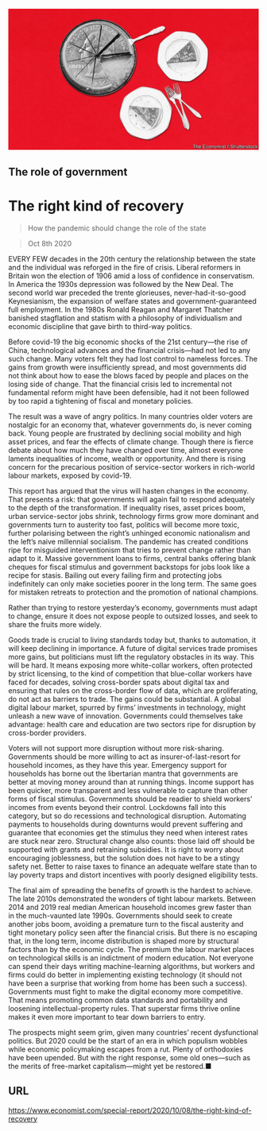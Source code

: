 ![](./images/20201010_SRD007_0.jpg)

## The role of government

# The right kind of recovery

> How the pandemic should change the role of the state

> Oct 8th 2020

EVERY FEW decades in the 20th century the relationship between the state and the individual was reforged in the fire of crisis. Liberal reformers in Britain won the election of 1906 amid a loss of confidence in conservatism. In America the 1930s depression was followed by the New Deal. The second world war preceded the trente glorieuses, never-had-it-so-good Keynesianism, the expansion of welfare states and government-guaranteed full employment. In the 1980s Ronald Reagan and Margaret Thatcher banished stagflation and statism with a philosophy of individualism and economic discipline that gave birth to third-way politics.

Before covid-19 the big economic shocks of the 21st century—the rise of China, technological advances and the financial crisis—had not led to any such change. Many voters felt they had lost control to nameless forces. The gains from growth were insufficiently spread, and most governments did not think about how to ease the blows faced by people and places on the losing side of change. That the financial crisis led to incremental not fundamental reform might have been defensible, had it not been followed by too rapid a tightening of fiscal and monetary policies.

The result was a wave of angry politics. In many countries older voters are nostalgic for an economy that, whatever governments do, is never coming back. Young people are frustrated by declining social mobility and high asset prices, and fear the effects of climate change. Though there is fierce debate about how much they have changed over time, almost everyone laments inequalities of income, wealth or opportunity. And there is rising concern for the precarious position of service-sector workers in rich-world labour markets, exposed by covid-19.

This report has argued that the virus will hasten changes in the economy. That presents a risk: that governments will again fail to respond adequately to the depth of the transformation. If inequality rises, asset prices boom, urban service-sector jobs shrink, technology firms grow more dominant and governments turn to austerity too fast, politics will become more toxic, further polarising between the right’s unhinged economic nationalism and the left’s naive millennial socialism. The pandemic has created conditions ripe for misguided interventionism that tries to prevent change rather than adapt to it. Massive government loans to firms, central banks offering blank cheques for fiscal stimulus and government backstops for jobs look like a recipe for stasis. Bailing out every failing firm and protecting jobs indefinitely can only make societies poorer in the long term. The same goes for mistaken retreats to protection and the promotion of national champions.

Rather than trying to restore yesterday’s economy, governments must adapt to change, ensure it does not expose people to outsized losses, and seek to share the fruits more widely.

Goods trade is crucial to living standards today but, thanks to automation, it will keep declining in importance. A future of digital services trade promises more gains, but politicians must lift the regulatory obstacles in its way. This will be hard. It means exposing more white-collar workers, often protected by strict licensing, to the kind of competition that blue-collar workers have faced for decades, solving cross-border spats about digital tax and ensuring that rules on the cross-border flow of data, which are proliferating, do not act as barriers to trade. The gains could be substantial. A global digital labour market, spurred by firms’ investments in technology, might unleash a new wave of innovation. Governments could themselves take advantage: health care and education are two sectors ripe for disruption by cross-border providers.

Voters will not support more disruption without more risk-sharing. Governments should be more willing to act as insurer-of-last-resort for household incomes, as they have this year. Emergency support for households has borne out the libertarian mantra that governments are better at moving money around than at running things. Income support has been quicker, more transparent and less vulnerable to capture than other forms of fiscal stimulus. Governments should be readier to shield workers’ incomes from events beyond their control. Lockdowns fall into this category, but so do recessions and technological disruption. Automating payments to households during downturns would prevent suffering and guarantee that economies get the stimulus they need when interest rates are stuck near zero. Structural change also counts: those laid off should be supported with grants and retraining subsidies. It is right to worry about encouraging joblessness, but the solution does not have to be a stingy safety net. Better to raise taxes to finance an adequate welfare state than to lay poverty traps and distort incentives with poorly designed eligibility tests.

The final aim of spreading the benefits of growth is the hardest to achieve. The late 2010s demonstrated the wonders of tight labour markets. Between 2014 and 2019 real median American household incomes grew faster than in the much-vaunted late 1990s. Governments should seek to create another jobs boom, avoiding a premature turn to the fiscal austerity and tight monetary policy seen after the financial crisis. But there is no escaping that, in the long term, income distribution is shaped more by structural factors than by the economic cycle. The premium the labour market places on technological skills is an indictment of modern education. Not everyone can spend their days writing machine-learning algorithms, but workers and firms could do better in implementing existing technology (it should not have been a surprise that working from home has been such a success). Governments must fight to make the digital economy more competitive. That means promoting common data standards and portability and loosening intellectual-property rules. That superstar firms thrive online makes it even more important to tear down barriers to entry.

The prospects might seem grim, given many countries’ recent dysfunctional politics. But 2020 could be the start of an era in which populism wobbles while economic policymaking escapes from a rut. Plenty of orthodoxies have been upended. But with the right response, some old ones—such as the merits of free-market capitalism—might yet be restored.■

## URL

https://www.economist.com/special-report/2020/10/08/the-right-kind-of-recovery
